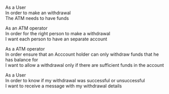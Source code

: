  As a User       
 In order to make an withdrawal      
 The ATM needs to have funds

As an ATM operator          
In order for the right person to make a withdrawal     
I want each person to have an separate account

As a ATM operator           
In order ensure that an Acccount holder can only withdraw funds that he has balance for           
I want to allow a withdrawal only if there are sufficient funds in the account

As a User               
In order to know if my withdrawal was successful or unsuccessful               
I want to receive a message with my withdrawal details